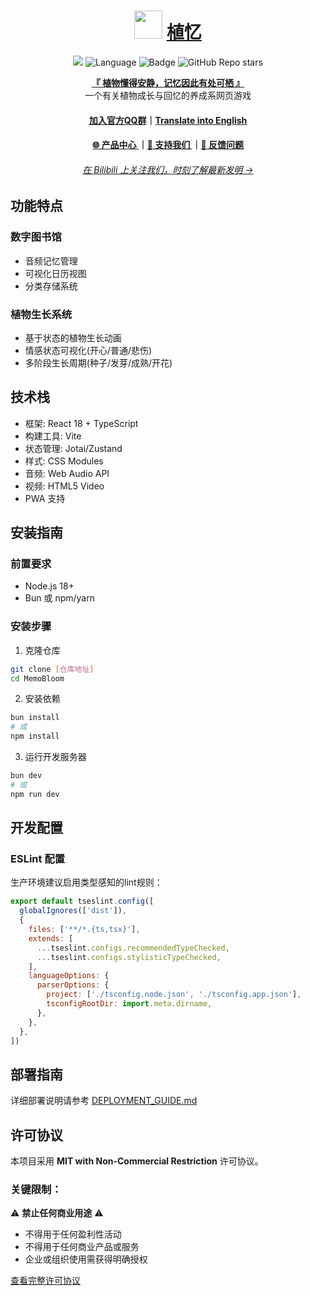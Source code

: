 <div align="center">

# <image src="https://mb.sr-studio.cn/img/memobloom-logo.png" height="45"/>  [植忆](https://mb.sr-studio.cn)
<a href="https://app.fossa.com/projects/git%2Bgithub.com%2FSR-Studio1-AdventureX25%2FMemoBloom?ref=badge_shield&issueType=security" alt="FOSSA Status"><img src="https://app.fossa.com/api/projects/git%2Bgithub.com%2FSR-Studio1-AdventureX25%2FMemoBloom.svg?type=shield&issueType=security"/></a>
<img src="https://img.shields.io/badge/Language-TypeScript-3178c6" alt="Language">
<img src="https://img.shields.io/static/v1?label=LICENSE&message=GPL-3.0&color=coral" alt="Badge">
![GitHub Repo stars](https://img.shields.io/github/stars/SR-Studio1-AdventureX25/MemoBloom)


[**『 植物懂得安静，记忆因此有处可栖 』**](https://app.mb.sr-studio.cn)<br/>
一个有关植物成长与回忆的养成系网页游戏<br/>

#### [加入官方QQ群](https://qm.qq.com/q/f3QGDkdp6M)｜[Translate into English](README.md)

#### [🌐 产品中心 ](https://app.sr-studio.cn)｜[💖 支持我们 ](https://afdian.com/a/srinternet)｜[📝 反馈问题](https://github.com/SR-Studio1-AdventureX25/MemoBloom/issues)

###### [在 Bilibili 上关注我们，时刻了解最新发明 →](https://space.bilibili.com/1969160969)

</div>

## 功能特点

### 数字图书馆
- 音频记忆管理
- 可视化日历视图
- 分类存储系统

### 植物生长系统
- 基于状态的植物生长动画
- 情感状态可视化(开心/普通/悲伤)
- 多阶段生长周期(种子/发芽/成熟/开花)

## 技术栈
- 框架: React 18 + TypeScript
- 构建工具: Vite
- 状态管理: Jotai/Zustand
- 样式: CSS Modules
- 音频: Web Audio API
- 视频: HTML5 Video
- PWA 支持

## 安装指南

### 前置要求
- Node.js 18+
- Bun 或 npm/yarn

### 安装步骤
1. 克隆仓库
```bash
git clone [仓库地址]
cd MemoBloom
```

2. 安装依赖
```bash
bun install
# 或
npm install
```

3. 运行开发服务器
```bash
bun dev
# 或
npm run dev
```

## 开发配置

### ESLint 配置
生产环境建议启用类型感知的lint规则：

```js
export default tseslint.config([
  globalIgnores(['dist']),
  {
    files: ['**/*.{ts,tsx}'],
    extends: [
      ...tseslint.configs.recommendedTypeChecked,
      ...tseslint.configs.stylisticTypeChecked,
    ],
    languageOptions: {
      parserOptions: {
        project: ['./tsconfig.node.json', './tsconfig.app.json'],
        tsconfigRootDir: import.meta.dirname,
      },
    },
  },
])
```

## 部署指南

详细部署说明请参考 [DEPLOYMENT_GUIDE.md](DEPLOYMENT_GUIDE.md)

## 许可协议

本项目采用 **MIT with Non-Commercial Restriction** 许可协议。

### 关键限制：
⚠️ **禁止任何商业用途** ⚠️  
- 不得用于任何盈利性活动  
- 不得用于任何商业产品或服务  
- 企业或组织使用需获得明确授权  

[查看完整许可协议](LICENSE)
